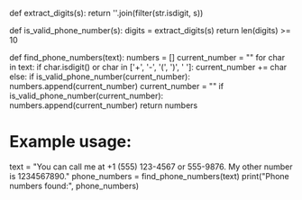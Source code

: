 def extract_digits(s):
    return ''.join(filter(str.isdigit, s))

def is_valid_phone_number(s):
    digits = extract_digits(s)
    return len(digits) >= 10

def find_phone_numbers(text):
    numbers = []
    current_number = ""
    for char in text:
        if char.isdigit() or char in ['+', '-', '(', ')', ' ']:
            current_number += char
        else:
            if is_valid_phone_number(current_number):
                numbers.append(current_number)
            current_number = ""
    if is_valid_phone_number(current_number):
        numbers.append(current_number)
    return numbers

# Example usage:
text = "You can call me at +1 (555) 123-4567 or 555-9876. My other number is 1234567890."
phone_numbers = find_phone_numbers(text)
print("Phone numbers found:", phone_numbers)
